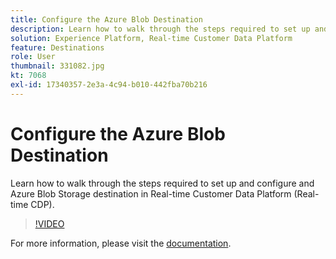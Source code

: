 ```yaml
---
title: Configure the Azure Blob Destination
description: Learn how to walk through the steps required to set up and configure and Azure Blob Storage destination in Real-time Customer Data Platform (Real-time CDP).
solution: Experience Platform, Real-time Customer Data Platform
feature: Destinations 
role: User
thumbnail: 331082.jpg
kt: 7068
exl-id: 17340357-2e3a-4c94-b010-442fba70b216
---
```

# Configure the Azure Blob Destination

Learn how to walk through the steps required to set up and configure and Azure Blob Storage destination in Real-time Customer Data Platform (Real-time CDP).

>[!VIDEO](https://video.tv.adobe.com/v/331082/?quality=12&learn=on)

For  more information, please visit the [documentation](https://experienceleague.adobe.com/docs/experience-platform/destinations/catalog/cloud-storage/azure-blob.html).
